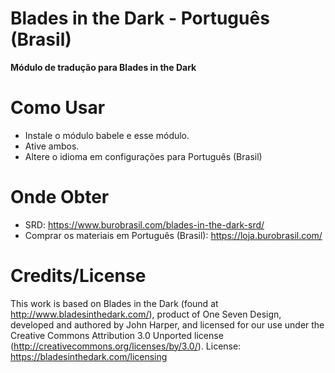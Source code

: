 # Blades in the Dark - Português (Brasil)
<b>Módulo de tradução para Blades in the Dark</b>

# Como Usar

- Instale o módulo babele e esse módulo.
- Ative ambos.
- Altere o idioma em configurações para Português (Brasil)

# Onde Obter
- SRD: https://www.burobrasil.com/blades-in-the-dark-srd/
- Comprar os materiais em Português (Brasil): https://loja.burobrasil.com/

# Credits/License   
This work is based on Blades in the Dark (found at http://www.bladesinthedark.com/), product of One Seven Design, developed and authored by John Harper, and licensed for our use under the Creative Commons Attribution 3.0 Unported license (http://creativecommons.org/licenses/by/3.0/).
License: https://bladesinthedark.com/licensing
